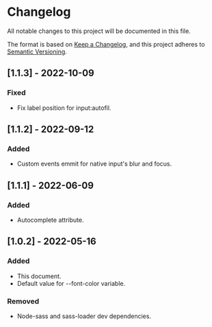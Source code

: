 # Changelog
All notable changes to this project will be documented in this file.

The format is based on [Keep a Changelog](https://keepachangelog.com/en/1.0.0/),
and this project adheres to [Semantic Versioning](https://semver.org/spec/v2.0.0.html).

## [1.1.3] - 2022-10-09
### Fixed
- Fix label position for input:autofil.

## [1.1.2] - 2022-09-12
### Added
- Custom events emmit for native input's blur and focus.

## [1.1.1] - 2022-06-09
### Added
- Autocomplete attribute.

## [1.0.2] - 2022-05-16
### Added
- This document.
- Default value for --font-color variable.
### Removed
- Node-sass and sass-loader dev dependencies.
